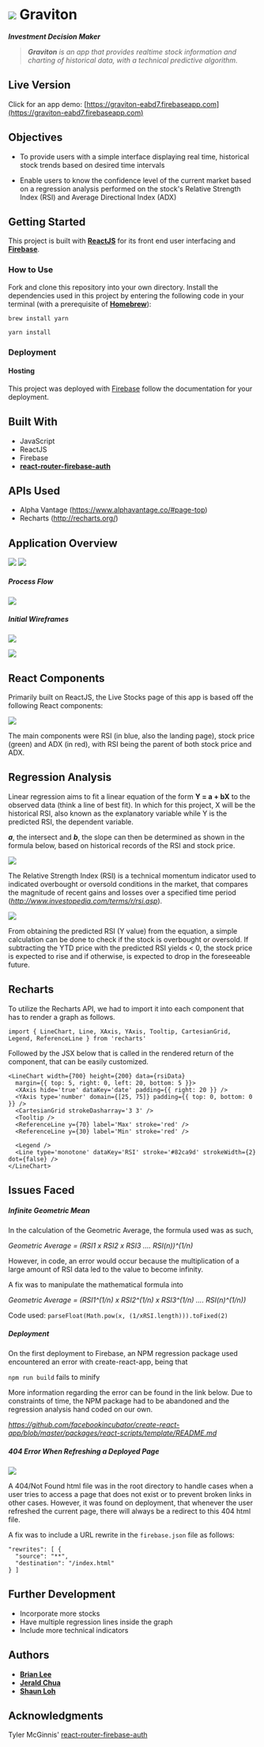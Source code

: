 # ![](/readme_images/logo.png) Graviton

_**Investment Decision Maker**_

> **_Graviton_** _is an app that provides realtime stock information and charting of historical data, with a technical predictive algorithm._

## Live Version

Click for an app demo:
[https://graviton-eabd7.firebaseapp.com](https://graviton-eabd7.firebaseapp.com)

## Objectives
- To provide users with a simple interface displaying real time, historical stock trends based on desired time intervals

- Enable users to know the confidence level of the current market based on a regression analysis performed on the stock's Relative Strength Index (RSI) and Average Directional Index (ADX)


## Getting Started

This project is built with [**ReactJS**](https://facebook.github.io/react/) for its front end user interfacing and [**Firebase**](https://firebase.google.com/).

### How to Use

Fork and clone this repository into your own directory. Install the dependencies used in this project by entering the following code in your terminal (with a prerequisite of [**Homebrew**](https://brew.sh/)):

``brew install yarn``

``yarn install``

### Deployment

#### Hosting
This project was deployed with [Firebase](https://firebase.google.com/) follow the documentation for your deployment.

## Built With

* JavaScript
* ReactJS
* Firebase
* [**react-router-firebase-auth**](https://github.com/tylermcginnis/react-router-firebase-auth)

## APIs Used
* Alpha Vantage (https://www.alphavantage.co/#page-top)
* Recharts (http://recharts.org/)

## Application Overview
![](/readme_images/graviton_frontpage.png)
![](/readme_images/livestocks_page.png)

##### Process Flow
![](/readme_images/process_flow.png)

##### Initial Wireframes

![](/readme_images/initial_visualization.png)

![](/readme_images/stocks_wireframe.png)

## React Components
Primarily built on ReactJS, the Live Stocks page of this app is based off the following React components:

![](/readme_images/react_components.png)

The main components were RSI (in blue, also the landing page), stock price (green) and ADX (in red), with RSI being the parent of both stock price and ADX.

## Regression Analysis
Linear regression aims to fit a linear equation of the form **Y = a + bX** to the observed data (think a line of best fit). In which for this project, X will be the historical RSI, also known as the explanatory variable while Y is the predicted RSI, the dependent variable.

**_a_**, the intersect and **_b_**, the slope can then be determined as shown in the formula below, based on historical records of the RSI and stock price.  

![](/readme_images/regression_line.png)

The Relative Strength Index (RSI) is a technical momentum indicator used to indicated overbought or oversold conditions in the market, that compares the magnitude of recent gains and losses over a specified time period (_http://www.investopedia.com/terms/r/rsi.asp_).

![](/readme_images/RSI.png)

From obtaining the predicted RSI (Y value) from the equation, a simple calculation can be done to check if the stock is overbought or oversold. If subtracting the YTD price with the predicted RSI yields < 0, the stock price is expected to rise and if otherwise, is expected to drop in the foreseeable future.

## Recharts

To utilize the Recharts API, we had to import it into each component that has to render a graph as follows.

```
import { LineChart, Line, XAxis, YAxis, Tooltip, CartesianGrid, Legend, ReferenceLine } from 'recharts'
```

Followed by the JSX below that is called in the rendered return of the component, that can be easily customized.

```
<LineChart width={700} height={200} data={rsiData}
  margin={{ top: 5, right: 0, left: 20, bottom: 5 }}>
  <XAxis hide='true' dataKey='date' padding={{ right: 20 }} />
  <YAxis type='number' domain={[25, 75]} padding={{ top: 0, bottom: 0 }} />
  <CartesianGrid strokeDasharray='3 3' />
  <Tooltip />
  <ReferenceLine y={70} label='Max' stroke='red' />
  <ReferenceLine y={30} label='Min' stroke='red' />

  <Legend />
  <Line type='monotone' dataKey='RSI' stroke='#82ca9d' strokeWidth={2} dot={false} />
</LineChart>
```

## Issues Faced

##### Infinite Geometric Mean
In the calculation of the Geometric Average, the formula used was as such,

_Geometric Average = (RSI1 x RSI2 x RSI3 .... RSI(n))^(1/n)_

However, in code, an error would occur because the multiplication of a large amount of RSI data led to the value to become infinity.

A fix was to manipulate the mathematical formula into

_Geometric Average = (RSI1^(1/n) x RSI2^(1/n) x RSI3^(1/n) .... RSI(n)^(1/n))_

Code used:
``parseFloat(Math.pow(x, (1/xRSI.length))).toFixed(2)``

##### Deployment
On the first deployment to Firebase, an NPM regression package used encountered an error with create-react-app, being that

```npm run build``` fails to minify

More information regarding the error can be found in the link below. Due to constraints of time, the NPM package had to be abandoned and the regression analysis hand coded on our own.

 _https://github.com/facebookincubator/create-react-app/blob/master/packages/react-scripts/template/README.md_

##### 404 Error When Refreshing a Deployed Page
![](/readme_images/404error.png)

A 404/Not Found html file was in the root directory to handle cases when a user tries to access a page that does not exist or to prevent broken links in other cases. However, it was found on deployment, that whenever the user refreshed the current page, there will always be a redirect to this 404 html file.  

A fix was to include a URL rewrite in the ``firebase.json`` file as follows:

```
"rewrites": [ {
  "source": "**",
  "destination": "/index.html"
} ]
```

## Further Development
* Incorporate more stocks
* Have multiple regression lines inside the graph
* Include more technical indicators


## Authors

* **[Brian Lee](https://github.com/bleetdh)**
* **[Jerald Chua](https://github.com/karl-x)**
* **[Shaun Loh](https://github.com/shaunloh89)**

## Acknowledgments

Tyler McGinnis' [react-router-firebase-auth](https://github.com/tylermcginnis/react-router-firebase-auth)
